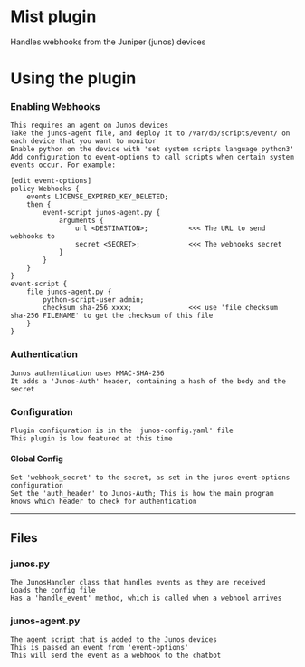 # Mist plugin
Handles webhooks from the Juniper (junos) devices

# Using the plugin
### Enabling Webhooks
    This requires an agent on Junos devices
    Take the junos-agent file, and deploy it to /var/db/scripts/event/ on each device that you want to monitor
    Enable python on the device with 'set system scripts language python3'
    Add configuration to event-options to call scripts when certain system events occur. For example:
    
    [edit event-options]
    policy Webhooks {
        events LICENSE_EXPIRED_KEY_DELETED;
        then {
            event-script junos-agent.py {
                arguments {
                    url <DESTINATION>;          <<< The URL to send webhooks to
                    secret <SECRET>;            <<< The webhooks secret
                }
            }
        }
    }
    event-script {
        file junos-agent.py {
            python-script-user admin;
            checksum sha-256 xxxx;              <<< use 'file checksum sha-256 FILENAME' to get the checksum of this file
        }
    }

### Authentication
    Junos authentication uses HMAC-SHA-256
    It adds a 'Junos-Auth' header, containing a hash of the body and the secret

### Configuration
    Plugin configuration is in the 'junos-config.yaml' file
    This plugin is low featured at this time
    
#### Global Config
    Set 'webhook_secret' to the secret, as set in the junos event-options configuration
    Set the 'auth_header' to Junos-Auth; This is how the main program knows which header to check for authentication



- - - -
## Files
### junos.py
    The JunosHandler class that handles events as they are received
    Loads the config file
    Has a 'handle_event' method, which is called when a webhool arrives

### junos-agent.py
    The agent script that is added to the Junos devices
    This is passed an event from 'event-options'
    This will send the event as a webhook to the chatbot
    
